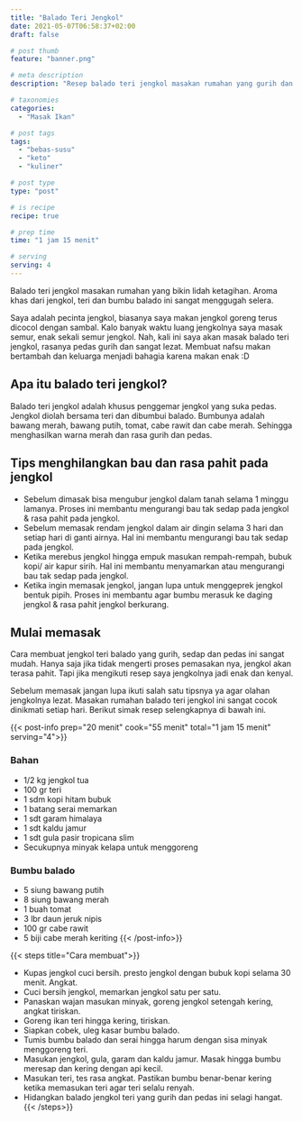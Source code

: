 ```yaml
---
title: "Balado Teri Jengkol"
date: 2021-05-07T06:58:37+02:00
draft: false

# post thumb
feature: "banner.png"

# meta description
description: "Resep balado teri jengkol masakan rumahan yang gurih dan pedas. Pelajari selengkapnya cara membuatnya disini."

# taxonomies
categories:
  - "Masak Ikan"

# post tags
tags:
  - "bebas-susu"
  - "keto"
  - "kuliner"

# post type
type: "post"

# is recipe
recipe: true

# prep time
time: "1 jam 15 menit"

# serving
serving: 4
---
```

Balado teri jengkol masakan rumahan yang bikin lidah ketagihan. Aroma khas dari jengkol, teri dan bumbu balado ini sangat menggugah selera.

Saya adalah pecinta jengkol, biasanya saya makan jengkol goreng terus dicocol dengan sambal. Kalo banyak waktu luang jengkolnya saya masak semur, enak sekali semur jengkol. Nah, kali ini saya akan masak balado teri jengkol, rasanya pedas gurih dan sangat lezat. Membuat nafsu makan bertambah dan keluarga menjadi bahagia karena makan enak :D

## Apa itu balado teri jengkol?

Balado teri jengkol adalah khusus penggemar jengkol yang suka pedas. Jengkol diolah bersama teri dan dibumbui balado. Bumbunya adalah bawang merah, bawang putih, tomat, cabe rawit dan cabe merah. Sehingga menghasilkan warna merah dan rasa gurih dan pedas.

## Tips menghilangkan bau dan rasa pahit pada jengkol

- Sebelum dimasak bisa mengubur jengkol dalam tanah selama 1 minggu lamanya. Proses ini membantu mengurangi bau tak sedap pada jengkol & rasa pahit pada jengkol.
- Sebelum memasak rendam jengkol dalam air dingin selama 3 hari dan setiap hari di ganti airnya. Hal ini membantu mengurangi bau tak sedap pada jengkol.
- Ketika merebus jengkol hingga empuk masukan rempah-rempah, bubuk kopi/ air kapur sirih. Hal ini membantu menyamarkan atau mengurangi bau tak sedap pada jengkol.
- Ketika ingin memasak jengkol, jangan lupa untuk menggeprek jengkol bentuk pipih. Proses ini membantu agar bumbu merasuk ke daging jengkol & rasa pahit jengkol berkurang.

## Mulai memasak

Cara membuat jengkol teri balado yang gurih, sedap dan pedas ini sangat mudah. Hanya saja jika tidak mengerti proses pemasakan nya, jengkol akan terasa pahit. Tapi jika mengikuti resep saya jengkolnya jadi enak dan kenyal.

Sebelum memasak jangan lupa ikuti salah satu tipsnya ya agar olahan jengkolnya lezat. Masakan rumahan balado teri jengkol ini sangat cocok dinikmati setiap hari. Berikut simak resep selengkapnya di bawah ini.

{{< post-info prep="20 menit" cook="55 menit" total="1 jam 15 menit" serving="4">}}

### Bahan

-   1/2 kg jengkol tua
-   100 gr teri
-   1 sdm kopi hitam bubuk
-   1 batang serai memarkan
-   1 sdt garam himalaya
-   1 sdt kaldu jamur
-   1 sdt gula pasir tropicana slim
-   Secukupnya minyak kelapa untuk menggoreng

### Bumbu balado

-   5 siung bawang putih
-   8 siung bawang merah
-   1 buah tomat
-   3 lbr daun jeruk nipis
-   100 gr cabe rawit
-   5 biji cabe merah keriting
{{< /post-info>}}

{{< steps title="Cara membuat">}}
- Kupas jengkol cuci bersih. presto jengkol dengan bubuk kopi selama 30 menit. Angkat.
- Cuci bersih jengkol, memarkan jengkol satu per satu.
- Panaskan wajan masukan minyak, goreng jengkol setengah kering, angkat tiriskan.
- Goreng ikan teri hingga kering, tiriskan.
- Siapkan cobek, uleg kasar bumbu balado.
- Tumis bumbu balado dan serai hingga harum dengan sisa minyak menggoreng teri.
- Masukan jengkol, gula, garam dan kaldu jamur. Masak hingga bumbu meresap dan kering dengan api kecil.
- Masukan teri, tes rasa angkat. Pastikan bumbu benar-benar kering ketika memasukan teri agar teri selalu renyah. 
- Hidangkan balado jengkol teri yang gurih dan pedas ini selagi hangat.
{{< /steps>}}